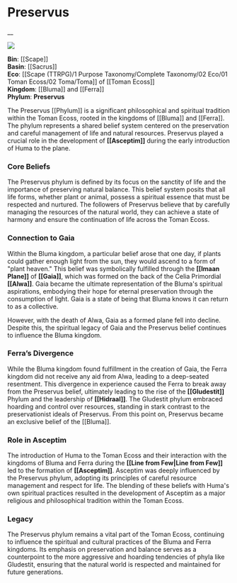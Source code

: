 <!-- wiki-header-section:start -->
# Preservus
__


<img src="wiki_images/.png"><i></i></img>

<!-- wiki-header-section:end -->

<!-- not-for-live-publishing:start -->
<!-- obsidian-pull:start -->
**Bin**: [[Scape]]  
**Basin**: [[Sacrus]]  
**Eco**: [[Scape (TTRPG)/1 Purpose Taxonomy/Complete Taxonomy/02 Eco/01 Toman Ecoss/02 Toma/Toma]] of [[Toman Ecoss]]  
**Kingdom**: [[Bluma]] and [[Ferra]]  
**Phylum**: **Preservus**

The Preservus [[Phylum]] is a significant philosophical and spiritual tradition within the Toman Ecoss, rooted in the kingdoms of [[Bluma]] and [[Ferra]]. The phylum represents a shared belief system centered on the preservation and careful management of life and natural resources. Preservus played a crucial role in the development of **[[Asceptim]]** during the early introduction of Huma to the plane.

### Core Beliefs

The Preservus phylum is defined by its focus on the sanctity of life and the importance of preserving natural balance. This belief system posits that all life forms, whether plant or animal, possess a spiritual essence that must be respected and nurtured. The followers of Preservus believe that by carefully managing the resources of the natural world, they can achieve a state of harmony and ensure the continuation of life across the Toman Ecoss.

### Connection to Gaia

Within the Bluma kingdom, a particular belief arose that one day, if plants could gather enough light from the sun, they would ascend to a form of "plant heaven." This belief was symbolically fulfilled through the **[[Imaan Plane]]** of **[[Gaia]]**, which was formed on the back of the Celia Primordial **[[Alwa]]**. Gaia became the ultimate representation of the Bluma's spiritual aspirations, embodying their hope for eternal preservation through the consumption of light. Gaia is a state of being that Bluma knows it can return to as a collective.

However, with the death of Alwa, Gaia as a formed plane fell into decline. Despite this, the spiritual legacy of Gaia and the Preservus belief continues to influence the Bluma kingdom.

### Ferra’s Divergence

While the Bluma kingdom found fulfillment in the creation of Gaia, the Ferra kingdom did not receive any aid from Alwa, leading to a deep-seated resentment. This divergence in experience caused the Ferra to break away from the Preservus belief, ultimately leading to the rise of the **[[Gludestit]]** Phylum and the leadership of **[[Hidraal]]**. The Gludestit phylum embraced hoarding and control over resources, standing in stark contrast to the preservationist ideals of Preservus. From this point on, Preservus became an exclusive belief of the [[Bluma]].

### Role in Asceptim

The introduction of Huma to the Toman Ecoss and their interaction with the kingdoms of Bluma and Ferra during the **[[Line from Few|Line from Few]]** led to the formation of **[[Asceptim]]**. Asceptim was deeply influenced by the Preservus phylum, adopting its principles of careful resource management and respect for life. The blending of these beliefs with Huma's own spiritual practices resulted in the development of Asceptim as a major religious and philosophical tradition within the Toman Ecoss.

### Legacy

The Preservus phylum remains a vital part of the Toman Ecoss, continuing to influence the spiritual and cultural practices of the Bluma and Ferra kingdoms. Its emphasis on preservation and balance serves as a counterpoint to the more aggressive and hoarding tendencies of phyla like Gludestit, ensuring that the natural world is respected and maintained for future generations.
<!-- obsidian-pull:end -->
<!-- not-for-live-publishing:end -->
